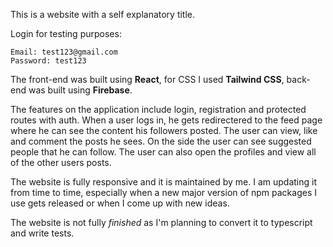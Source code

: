 This is a website with a self explanatory title.

Login for testing purposes:

    Email: test123@gmail.com 
    Password: test123

The front-end was built using **React**, for CSS I used **Tailwind CSS**, back-end was built using **Firebase**.

The features on the application include login, registration and protected routes with auth. When a user logs in, he gets redirectered to the feed page where he can see the content his followers posted. The user can view, like and comment the posts he sees. On the side the user can see suggested people that he can follow. The user can also open the profiles and view all of the other users posts.

The website is fully responsive and it is maintained by me. I am updating it from time to time, especially when a new major version of npm packages I use gets released or when I come up with new ideas.

The website is not fully *finished* as I'm planning to convert it to typescript and write tests.
